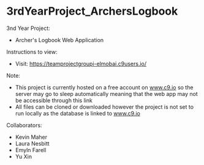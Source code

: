 # 3rdYearProject_ArchersLogbook
3nd Year Project:
- Archer's Logbook Web Application

Instructions to view:
- Visit: https://teamprojectgroupi-elmobai.c9users.io/

Note:
- This project is currently hosted on a free account on www.c9.io so the server may go to sleep automatically meaning that the web app may not be accessible through this link
- All files can be cloned or downloaded however the project is not set to run locally as the database is linked to www.c9.io

Collaborators:
- Kevin Maher
- Laura Nesbitt
- Emyln Farell
- Yu Xin
